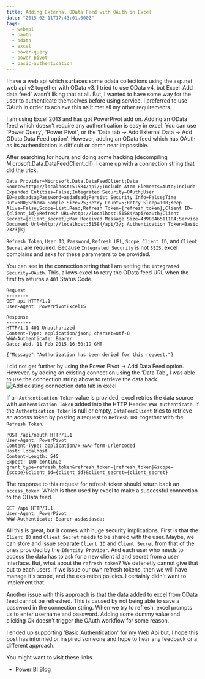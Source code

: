 ```yaml
---
title: Adding External OData Feed with OAuth in Excel
date: "2015-02-11T17:43:01.000Z"
tags:
  - webapi
  - oauth
  - odata
  - excel
  - power-query
  - power-pivot
  - basic-authentication
---
```


I have a web api which surfaces some odata collections using the asp.net web api v2 together with OData v3. I tried to use OData v4, but Excel 'Add data feed' wasn't liking that at all. But, I wanted to have some way for the user to authenticate themselves before using service. I preferred to use OAuth in order to achieve this as it met all my other requirements.

I am using Excel 2013 and has got PowerPivot add on. Adding an OData feed which doesn't require any authentication is easy in excel. You can use 'Power Query', 'Power Pivot', or the 'Data tab -> Add External Data -> Add OData Data Feed option'. However, adding an OData feed which has OAuth as its authentication is difficult or damn near impossible.

After searching for hours and doing some hacking (decompiling Microsoft.Data.DataFeedClient.dll), I came up with a connection string that did the trick.

```
Data Provider=Microsoft.Data.DataFeedClient;Data Source=http://localhost:51584/api/;Include Atom Elements=Auto;Include Expanded Entities=False;Integrated Security=OAuth;User ID=asdsadsa;Password=asdadsad;Persist Security Info=False;Time Out=600;Schema Sample Size=25;Retry Count=5;Retry Sleep=100;Keep Alive=False;Scope=List.Read;Refresh Token={refresh_token};Client ID={client_id};Refresh URL=http://localhost:51584/api/oauth;Client Secret={client_secret};Max Received Message Size=4398046511104;Service Document Url=http://localhost:51584/api/3/; Authentication Token=Basic 2323jkj
```

`Refresh Token`, `User ID`, `Password`, `Refresh URL`, `Scope`, `Client ID`, and `Client Secret` are required. Because `Integrated Security` is not `SSIS`, excel complains and asks for these parameters to be provided.

You can see in the connection string that I am setting the `Integrated Security=OAuth`. This, allows excel to retry the OData feed URL when the first try returns a `401` Status Code.

```
Request
--------
GET api HTTP/1.1
User-Agent: PowerPivotExcel15

Response
---------
HTTP/1.1 401 Unauthorized
Content-Type: application/json; charset=utf-8
WWW-Authenticate: Bearer
Date: Wed, 11 Feb 2015 16:50:19 GMT

{"Message":"Authorization has been denied for this request."}
```

I did not get further by using the Power Pivot -> Add Data Feed option. However, by adding an existing connection using the 'Data Tab', I was able to use the connection string above to retrieve the data back.
![Add existing connection data tab in excel](https://res.cloudinary.com/chekkan/image/upload/v1570362834/excel_data_add_existing_connections_xxviaj.png)

If an `Authentication Token` value is provided, excel retries the data source with `Authentication Token` added into the HTTP Header `WWW-Authenticate`. If the `Authentication Token` is null or empty, `DataFeedClient` tries to retrieve an access token by posting a request to `Refresh URL` together with the `Refresh Token`.

```
POST /api/oauth HTTP/1.1
User-Agent: PowerPivot
Content-Type: application/x-www-form-urlencoded
Host: localhost
Content-Length: 545
Expect: 100-continue
grant_type=refresh_token&refresh_token={refresh_token}&scope={scope}&client_id={client_id}&client_secret={client_secret}
```

The response to this request for refresh token should return back an `access_token`. Which is then used by excel to make a successful connection to the OData feed.

```
GET /api HTTP/1.1
User-Agent: PowerPivot
WWW-Authenticate: Bearer asdasdasda:
```

All this is great, but it comes with huge security implications. First is that the `Client ID` and `Client Secret` needs to be shared with the user. Maybe, we can store and issue separate `Client ID` and `Client Secret` from that of the ones provided by the `Identity Provider`. And each user who needs to access the data has to ask for a new client id and secret from a user interface. But, what about the `refresh token`? We defenetly cannot give that out to each users. If we issue our own refresh tokens, then we will have manage it's scope, and the expiration policies. I certainly didn't want to implement that.

Another issue with this approach is that the data added to excel from OData feed cannot be refreshed. This is caused by not being able to save a password in the connection string. When we try to refresh, excel prompts us to enter username and password. Adding some dummy value and clicking Ok doesn't trigger the OAuth workflow for some reason.

I ended up supporting 'Basic Authentication' for my Web Api but, I hope this post has informed or inspired someone and hope to hear any feedback or a different approach.

You might want to visit these links.

- [Power BI Blog](http://blogs.msdn.com/b/powerbi/)
